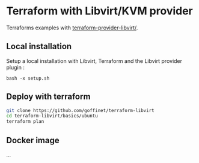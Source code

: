 # Terraform with Libvirt/KVM provider

Terraforms examples with [terraform-provider-libvirt/](https://github.com/dmacvicar/terraform-provider-libvirt/).

## Local installation

Setup a local installation with Libvirt, Terraform and the Libvirt provider plugin :

```
bash -x setup.sh
```

## Deploy with terraform

```bash
git clone https://github.com/goffinet/terraform-libvirt
cd terraform-libvirt/basics/ubuntu
terraform plan
```

## Docker image

...

